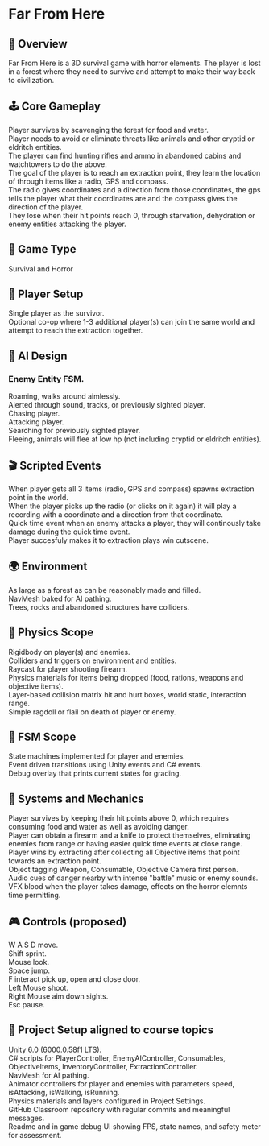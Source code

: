 # Far From Here

## 📌 Overview
Far From Here is a 3D survival game with horror elements. The player is lost in a forest where they need to survive and attempt to make their way back to civilization.

## 🕹️ Core Gameplay
Player survives by scavenging the forest for food and water.  
Player needs to avoid or eliminate threats like animals and other cryptid or eldritch entities.  
The player can find hunting rifles and ammo in abandoned cabins and watchtowers to do the above.  
The goal of the player is to reach an extraction point, they learn the location of through items like a radio, GPS and compass.  
The radio gives coordinates and a direction from those coordinates, the gps tells the player what their coordinates are and the compass gives the direction of the player.  
They lose when their hit points reach 0, through starvation, dehydration or enemy entities attacking the player.  

## 🎯 Game Type
Survival and Horror

## 👥 Player Setup
Single player as the survivor.  
Optional co-op where 1-3 additional player(s) can join the same world and attempt to reach the extraction together.  

## 🤖 AI Design
### Enemy Entity FSM.  
Roaming, walks around aimlessly.  
Alerted through sound, tracks, or previously sighted player.  
Chasing player.  
Attacking player.  
Searching for previously sighted player.  
Fleeing, animals will flee at low hp (not including cryptid or eldritch entities).  

## 🎬 Scripted Events
When player gets all 3 items (radio, GPS and compass) spawns extraction point in the world.  
When the player picks up the radio (or clicks on it again) it will play a recording with a coordinate and a direction from that coordinate.  
Quick time event when an enemy attacks a player, they will continously take damage during the quick time event.  
Player succesfuly makes it to extraction plays win cutscene.  

## 🌍 Environment
As large as a forest as can be reasonably made and filled.  
NavMesh baked for AI pathing.  
Trees, rocks and abandoned structures have colliders.  

## 🧪 Physics Scope
Rigidbody on player(s) and enemies.  
Colliders and triggers on environment and entities.  
Raycast for player shooting firearm.  
Physics materials for items being dropped (food, rations, weapons and objective items).  
Layer-based collision matrix hit and hurt boxes, world static, interaction range.  
Simple ragdoll or flail on death of player or enemy.  

## 🧠 FSM Scope
State machines implemented for player and enemies.  
Event driven transitions using Unity events and C# events.   
Debug overlay that prints current states for grading.  

## 🧩 Systems and Mechanics
Player survives by keeping their hit points above 0, which requires consuming food and water as well as avoiding danger.  
Player can obtain a firearm and a knife to protect themselves, eliminating enemies from range or having easier quick time events at close range.  
Player wins by extracting after collecting all Objective items that point towards an extraction point.  
Object tagging Weapon, Consumable, Objective
Camera first person.  
Audio cues of danger nearby with intense "battle" music or enemy sounds.  
VFX blood when the player takes damage, effects on the horror elemnts time permitting.  

## 🎮 Controls (proposed)
W A S D move.  
Shift sprint.  
Mouse look.  
Space jump.  
F interact pick up, open and close door.  
Left Mouse shoot.  
Right Mouse aim down sights.  
Esc pause.  

## 📂 Project Setup aligned to course topics
Unity 6.0 (6000.0.58f1 LTS).  
C# scripts for PlayerController, EnemyAIController, Consumables, ObjectiveItems, InventoryController, ExtractionController.  
NavMesh for AI pathing.  
Animator controllers for player and enemies with parameters speed, isAttacking, isWalking, isRunning.  
Physics materials and layers configured in Project Settings.  
GitHub Classroom repository with regular commits and meaningful messages.  
Readme and in game debug UI showing FPS, state names, and safety meter for assessment.  